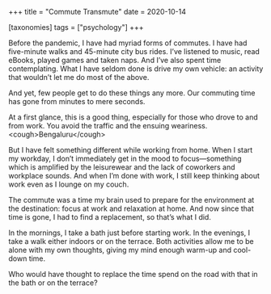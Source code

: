 +++
title = "Commute Transmute"
date = 2020-10-14

[taxonomies]
tags = ["psychology"]
+++

Before the pandemic, I have had myriad forms of commutes. I have had five-minute walks and 45-minute city bus rides. I’ve listened to music, read eBooks, played games and taken naps. And I’ve also spent time contemplating. What I have seldom done is drive my own vehicle: an activity that wouldn’t let me do most of the above.

And yet, few people get to do these things any more. Our commuting time has gone from minutes to mere seconds.

At a first glance, this is a good thing, especially for those who drove to and from work. You avoid the traffic and the ensuing weariness. &lt;cough&gt;Bengaluru&lt;/cough&gt;

But I have felt something different while working from home. When I start my workday, I don’t immediately get in the mood to focus—something which is amplified by the leisurewear and the lack of coworkers and workplace sounds. And when I’m done with work, I still keep thinking about work even as I lounge on my couch.

The commute was a time my brain used to prepare for the environment at the destination: focus at work and relaxation at home. And now since that time is gone, I had to find a replacement, so that’s what I did.

In the mornings, I take a bath just before starting work. In the evenings, I take a walk either indoors or on the terrace. Both activities allow me to be alone with my own thoughts, giving my mind enough warm-up and cool-down time.

Who would have thought to replace the time spend on the road with that in the bath or on the terrace?
